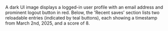 A dark UI image displays a logged-in user profile with an email address and prominent logout button in red. Below, the 'Recent saves' section lists two reloadable entries (indicated by teal buttons), each showing a timestamp from March 2nd, 2025, and a score of 8.